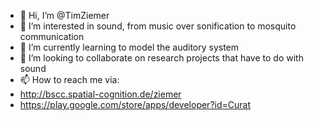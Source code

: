 - 👋 Hi, I’m @TimZiemer
- 👀 I’m interested in sound, from music over sonification to mosquito communication
- 🌱 I’m currently learning to model the auditory system
- 💞️ I’m looking to collaborate on research projects that have to do with sound
- 📫 How to reach me via:
- http://bscc.spatial-cognition.de/ziemer
- https://play.google.com/store/apps/developer?id=Curat


<!---
TimZiemer/TimZiemer is a ✨ special ✨ repository because its projects make the inaudible audible.
--->
